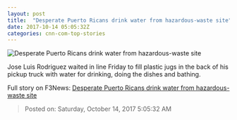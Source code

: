 ```yaml
---
layout: post
title:  "Desperate Puerto Ricans drink water from hazardous-waste site"
date: 2017-10-14 05:05:32Z
categories: cnn-com-top-stories
---
```


![Desperate Puerto Ricans drink water from hazardous-waste site](http://cdn.cnn.com/cnnnext/dam/assets/171013223445-puerto-rico-water-superfund-orig-me-00000000-super-tease.jpg)

Jose Luis Rodriguez waited in line Friday to fill plastic jugs in the back of his pickup truck with water for drinking, doing the dishes and bathing.


Full story on F3News: [Desperate Puerto Ricans drink water from hazardous-waste site](http://www.f3nws.com/n/QHH2eD)

> Posted on: Saturday, October 14, 2017 5:05:32 AM
